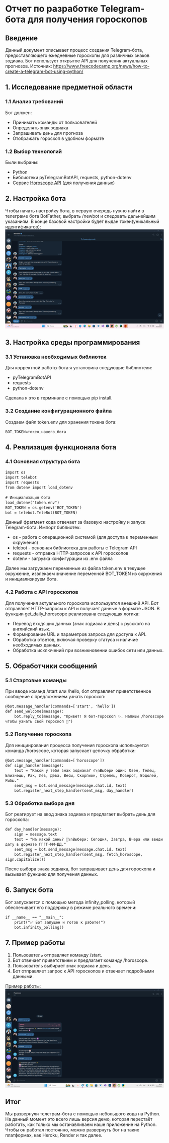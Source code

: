 # Отчет по разработке Telegram-бота для получения гороскопов
## Введение
Данный документ описывает процесс создания Telegram-бота, предоставляющего ежедневные гороскопы для различных знаков зодиака. Бот использует открытое API для получения актуальных прогнозов.
Источник: <https://www.freecodecamp.org/news/how-to-create-a-telegram-bot-using-python/>
## 1. Исследование предметной области
### 1.1 Анализ требований
Бот должен:
- Принимать команды от пользователей
- Определять знак зодиака
- Запрашивать день для прогноза
- Отображать гороскоп в удобном формате

### 1.2 Выбор технологий
Были выбраны:
- Python
- Библиотеки pyTelegramBotAPI, requests, python-dotenv
- Сервис [Horoscope API](https://horoscope-app-api.vercel.app/) (для получения данных)
## 2. Настройка бота
Чтобы начать настройку бота, в первую очередь нужно найти в телеграме бота BotFather, выбрать /newbot и следовать дальнейшим указаниям. В конце базовой настройки будет выдан токен(уникальный идентификатор):
![пример1](img/2025-05-29_19-00-11.png)
## 3. Настройка среды программирования
### 3.1 Установка необходимых библиотек
Для корректной работы бота я установила следующие библиотеки: 
* pyTelegramBotAPI
* requests
* python-dotenv  

Сделала я это в терминале с помощью pip install.
### 3.2 Создание конфигурационного файла
Создаем файл token.env для хранения токена бота:
```
BOT_TOKEN=токен_нашего_бота
```
## 4. Реализация функционала бота
### 4.1 Основная структура бота
```
import os
import telebot
import requests
from dotenv import load_dotenv

# Инициализация бота
load_dotenv("token.env")
BOT_TOKEN = os.getenv('BOT_TOKEN')
bot = telebot.TeleBot(BOT_TOKEN)
```
Данный фрагмент кода отвечает за базовую настройку и запуск Telegram-бота. 
Импорт библиотек:
* os - работа с операционной системой (для доступа к переменным окружения)
* telebot - основная библиотека для работы с Telegram API
* requests - отправка HTTP-запросов к API гороскопов
* dotenv - загрузка конфигурации из .env файла  

Далее мы загружаем переменные из файла token.env в текущее окружение, извлекаем значение переменной BOT_TOKEN из окружения и инициализируем бота.
### 4.2 Работа с API гороскопов
Для получения актуального гороскопа используется внешний API. Бот отправляет HTTP-запросы к API и получает данные в формате JSON. В функции get_daily_horoscope реализована следующая логика:
* Перевод входящих данных (знак зодиака и день) с русского на английский язык.
* Формирование URL и параметров запроса для доступа к API.
* Обработка ответов, включая проверку статуса и наличие необходимых данных.
* Обработка исключений при возникновении ошибок сети или данных.
## 5. Обработчики сообщений
### 5.1 Стартовые команды
При вводе команд /start или /hello, бот отправляет приветственное сообщение с предложением узнать гороскоп: 
```
@bot.message_handler(commands=['start', 'hello'])
def send_welcome(message):
    bot.reply_to(message, "Привет! Я бот-гороскоп ✨. Напиши /horoscope чтобы узнать свой гороскоп 🔮")
```
### 5.2 Получение гороскопа
Для инициирования процесса получения гороскопа используется команда /horoscope, которая запускает цепочку обработки:
```
@bot.message_handler(commands=['horoscope'])
def sign_handler(message):
    text = "Какой у тебя знак зодиака? ♌️\nВыбери один: Овен, Телец, Близнецы, Рак, Лев, Дева, Весы, Скорпион, Стрелец, Козерог, Водолей, Рыбы."
    sent_msg = bot.send_message(message.chat.id, text)
    bot.register_next_step_handler(sent_msg, day_handler)
```
### 5.3 Обработка выбора дня
Бот реагирует на ввод знака зодиака и предлагает выбрать день для гороскопа:
```
def day_handler(message):
    sign = message.text
    text = "На какой день? 📅\nВыбери: Сегодня, Завтра, Вчера или введи дату в формате ГГГГ-ММ-ДД."
    sent_msg = bot.send_message(message.chat.id, text)
    bot.register_next_step_handler(sent_msg, fetch_horoscope, sign.capitalize())
```
После выбора знака зодиака, бот запрашивает день для гороскопа и вызывает функцию для получения данных.
## 6. Запуск бота
Бот запускается с помощью метода infinity_polling, который обеспечивает его поддержку в режиме реального времени:
```
if __name__ == "__main__":
    print("✅ Бот запущен и готов к работе!")
    bot.infinity_polling()
```
## 7. Пример работы
1. Пользователь отправляет команду /start.
2. Бот отвечает приветствием и предлагает команду /horoscope.
3. Пользователь выбирает знак зодиака и день.
4. Бот отправляет запрос к API гороскопов и отвечает подробными данными.  

Пример работы: 
![пример2](img/2025-05-29_20-16-51.png)
## Итог
Мы развернули телеграм-бота с помощью небольшого кода на Python. На данный момент это всего лишь версия демо, которая перестаёт работать, как только мы останавливаем наше приложение на Python. Чтобы он работал постоянно, можно развернуть бот на таких платформах, как Heroku, Render и так далее.
